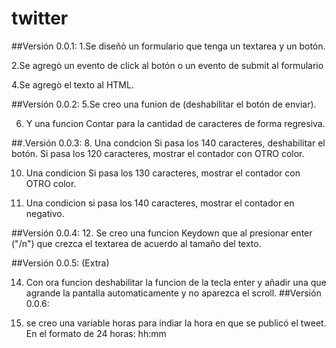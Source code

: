 # twitter
##Versión 0.0.1:
1.Se diseñò un formulario que tenga un textarea y un botón.

2.Se agregò  un evento de click al botón o un evento de submit al formulario

4.Se agregò el texto al HTML.

##Versión 0.0.2:
5.Se creo una funion de  (deshabilitar el botón de enviar).

6. Y una funcion Contar para la cantidad de caracteres de forma regresiva.

##.Versión 0.0.3:
8. Una condcion Si pasa los 140 caracteres, deshabilitar el botón.
Si pasa los 120 caracteres, mostrar el contador con OTRO color.

10. Una condicion Si pasa los 130 caracteres, mostrar el contador con OTRO color.

11. Una condicion si pasa los 140 caracteres, mostrar el contador en negativo.

##Versión 0.0.4:
12. Se creo una funcion Keydown que al  presionar enter ("/n") que crezca el textarea de acuerdo al tamaño del texto.

##Versión 0.0.5: (Extra)

14. Con ora funcion deshabilitar la funcion de la tecla enter y añadir una que agrande la pantalla automaticamente y no aparezca el scroll. 
##Versión 0.0.6: 

15. se creo una variable horas para indiar  la hora en que se publicó el tweet. En el formato de 24 horas: hh:mm
